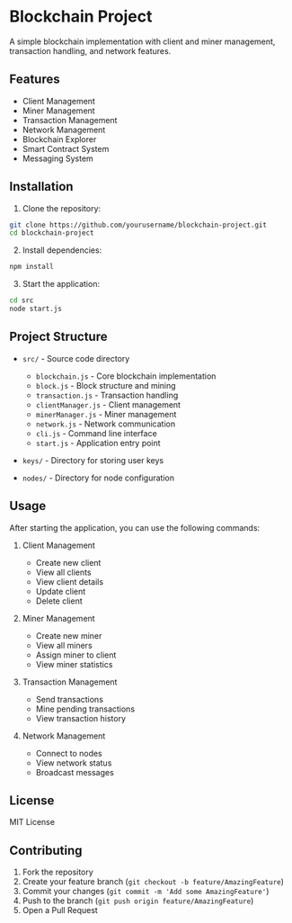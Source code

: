 # Blockchain Project

A simple blockchain implementation with client and miner management, transaction handling, and network features.

## Features

- Client Management
- Miner Management
- Transaction Management
- Network Management
- Blockchain Explorer
- Smart Contract System
- Messaging System

## Installation

1. Clone the repository:
```bash
git clone https://github.com/yourusername/blockchain-project.git
cd blockchain-project
```

2. Install dependencies:
```bash
npm install
```

3. Start the application:
```bash
cd src
node start.js
```

## Project Structure

- `src/` - Source code directory
  - `blockchain.js` - Core blockchain implementation
  - `block.js` - Block structure and mining
  - `transaction.js` - Transaction handling
  - `clientManager.js` - Client management
  - `minerManager.js` - Miner management
  - `network.js` - Network communication
  - `cli.js` - Command line interface
  - `start.js` - Application entry point

- `keys/` - Directory for storing user keys
- `nodes/` - Directory for node configuration

## Usage

After starting the application, you can use the following commands:

1. Client Management
   - Create new client
   - View all clients
   - View client details
   - Update client
   - Delete client

2. Miner Management
   - Create new miner
   - View all miners
   - Assign miner to client
   - View miner statistics

3. Transaction Management
   - Send transactions
   - Mine pending transactions
   - View transaction history

4. Network Management
   - Connect to nodes
   - View network status
   - Broadcast messages

## License

MIT License

## Contributing

1. Fork the repository
2. Create your feature branch (`git checkout -b feature/AmazingFeature`)
3. Commit your changes (`git commit -m 'Add some AmazingFeature'`)
4. Push to the branch (`git push origin feature/AmazingFeature`)
5. Open a Pull Request 